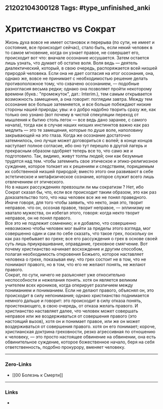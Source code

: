 21202104300128
Tags: #type_unfinished_anki 
---
# Хритстианство vs Сократ

Жизнь духа вовсе не имеет остановок и перерыва (по сути, не имеет и состояния, все происходит сейчас), стало быть, если некий человек в то самое мгновение, когда он узнает правое, не совершает его, происходит вот что: вначале осознание иссушается. Затем остается лишь узнать, что думает об остатке воля. Воля ведь — деятель диалектический, который, в свою очередь, распоряжается всей низшей природой человека. Если она не дает согласия на итог осознания, она, однако же, вовсе не принимает с необходимостью решение делать противоположное тому, что схвачено осознанием, — подобные разногласия весьма редки; однако она позволяет пройти некоторому времени (букв.: "промежуток", дат.: Interim.), тем самым открывается возможность замещения, а она говорит: поглядим завтра. Между тем осознание все больше затемняется, и все больше побеждают низкие стороны нашей природы; увы: и о добро надобно творить сразу же, как только оно узнано (вот почему в чистой спекуляции переход от мышления к бытию столь легок — все ведь дано заранее, с самого начала), тогда как в случае наших низших инстинктов важно как раз медлить — это те замещения, которые по душе воле, наполовину закрывающей на это глаза. Когда же осознание достаточно затемнилось, оно лучше может договориться с волей; в конце концов наступает полное согласие, ибо оно тут перешло в другой лагерь и прекрасным образом одобряет теперь все то, что само же и подготовило. Так, видимо, живут толпы людей; они как безумные трудятся над тем. чтобы затемнить свое этическое и этико-религиозное суждение, которое толкает их к решениям и следствиям, порицаемым их собственной низшей природой; вместо этого они развивают в себе эстетическое и метафизическое сознание, которое служит всего лишь отвлечением от этического.<br>Но в наших рассуждениях превзошли ли мы сократизм ? Нет, ибо Сократ сказал бы, что, если все происходит таким образом, это как раз доказательство того, что наш человек все же не понял праведного. Иначе говоря, для того чтобы заявить, что некто, зная это, творит неправое. что он, осознав правое, творит неправое, — эллинизму не хватало мужества, он избегал этого, говоря: когда некто творит неправое, он не понял правого.<br>Все это не подлежит сомнению; и я добавлю, что совершенно невозможно чтобы человек мог выйти за пределы этого взгляда, мог совершенно один и сам по себе сказать, что такое грех, поскольку он как раз пребывает во грехе; все его рассуждения о грех в основе своей суть лишь приукрашивание, оправдание, греховное смягчение. Вот почему христианство начинает восхождение и другим способом, полагая необходимость откровения Божьего, которое наставляет человека о грехе, показывая ему. что грех состоит не в том, что не понимают правого, но в том, что его не желают понять, не желают правого.<br>Сократ, по сути, ничего не разъясняет уже относительно неспособности и нежелания понять. хотя он является великим учителем всех ироников, когда оперирует различием между пониманием и пониманием. Если не делают правого, объяснял он, это происходит в силу непонимания; однако христианство поднимается немного дальше и говорит: это происходит в силу отказа понять, проистекающего, в свою очередь, от отказа желать правого. И христианство наставляет далее, что человек может совершать неправое или же воздерживаться от совершения правого (это настоящий вызов), хотя он и понимает правое, или же он может воздерживаться от совершения правого. хотя он его понимает; короче, христианская доктрина греховности, резко агрессивная по отношению к человеку, — это просто настоящее обвинение на обвинении, она есть обвинительное суждение, которое божественное начало, беря на себя ответственность, подобно прокурору, вменяет человеку.

---
### Zero-Links
- [[00 Болезнь к Смерти]]
---
### Links
-